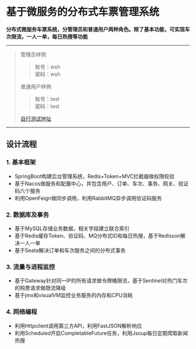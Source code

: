 # 基于微服务的分布式车票管理系统
**分布式微服务车票系统，分管理员和普通用户两种角色。除了基本功能，可实现车次限流，一人一单，每日热搜等功能**
***
>管理员样例
>> 账号：wsh  
>> 密码：wsh
>> 
>普通用户样例  
>> 账号：test  
>> 密码：test
>> 
>[自行测试地址](http://123.207.210.137/)    
***
## 设计流程
### 1. 基本框架
+ SpringBoot构建后台管理系统，Redis+Token+MVC拦截器做权限校验
+ 基于Nacos做服务和配置中心，共包含用户、订单、车次、事务、网关、验证码六个服务
+ 利用OpenFeign做同步调用，利用RabbitMQ异步调用验证码服务
### 2. 数据库及事务
+ 基于MySQL存储业务数据，相关字段建立联合索引
+ 基于Redis缓存Token、验证码、MQ分布式ID和每日热搜，基于Redisson解决一人一单
+ 基于Seata解决订单和车次服务之间的分布式事务
### 3. 流量与进程监控
+ 基于Gateway针对同一IP的所有请求做令牌桶限流，基于Sentinel对热门车次的购票请求做限流降级
+ 基于jmx和visualVM监控业务服务的内存和CPU消耗
### 4. 网络编程
+ 利用Httpclient调用第三方API，利用FastJSON解析响应
+ 利用Scheduled开启CompletableFuture任务，利用Jsoup每日定期爬取新闻热搜
